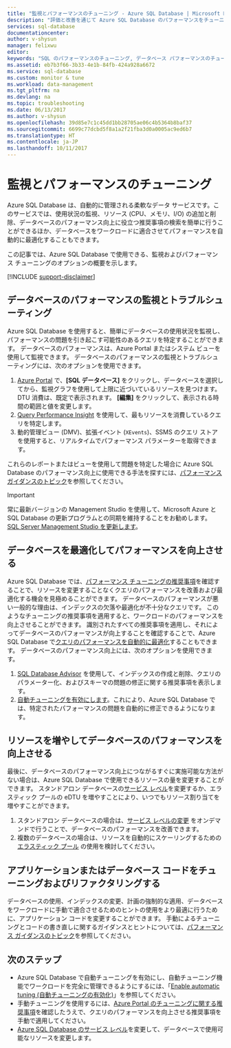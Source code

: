 ```yaml
---
title: "監視とパフォーマンスのチューニング - Azure SQL Database | Microsoft Docs"
description: "評価と改善を通じて Azure SQL Database のパフォーマンスをチューニングするためのヒントを紹介します。"
services: sql-database
documentationcenter: 
author: v-shysun
manager: felixwu
editor: 
keywords: "SQL のパフォーマンスのチューニング, データベース パフォーマンスのチューニング, SQL のパフォーマンスのチューニングのヒント, SQL Database のパフォーマンスのチューニング"
ms.assetid: eb7b3f66-3b33-4e1b-84fb-424a928a6672
ms.service: sql-database
ms.custom: monitor & tune
ms.workload: data-management
ms.tgt_pltfrm: na
ms.devlang: na
ms.topic: troubleshooting
ms.date: 06/13/2017
ms.author: v-shysun
ms.openlocfilehash: 39d85e7c1c45dd1bb28705ae06c4b5364b8baf37
ms.sourcegitcommit: 6699c77dcbd5f8a1a2f21fba3d0a0005ac9ed6b7
ms.translationtype: HT
ms.contentlocale: ja-JP
ms.lasthandoff: 10/11/2017
---
```

# <a name="monitoring-and-performance-tuning"></a>監視とパフォーマンスのチューニング

Azure SQL Database は、自動的に管理される柔軟なデータ サービスです。このサービスでは、使用状況の監視、リソース (CPU、メモリ、I/O) の追加と削除、データベースのパフォーマンス向上に役立つ推奨事項の検索を簡単に行うことができるほか、データベースをワークロードに適合させてパフォーマンスを自動的に最適化することもできます。

この記事では、Azure SQL Database で使用できる、監視およびパフォーマンス チューニングのオプションの概要を示します。

[!INCLUDE [support-disclaimer](../../includes/support-disclaimer.md)]

## <a name="monitoring-and-troubleshooting-database-performance"></a>データベースのパフォーマンスの監視とトラブルシューティング

Azure SQL Database を使用すると、簡単にデータベースの使用状況を監視し、パフォーマンスの問題を引き起こす可能性のあるクエリを特定することができます。 データベースのパフォーマンスは、Azure Portal またはシステム ビューを使用して監視できます。 データベースのパフォーマンスの監視とトラブルシューティングには、次のオプションを使用できます。

1. [Azure Portal](https://portal.azure.com) で、**[SQL データベース]** をクリックし、データベースを選択してから、監視グラフを使用して上限に近づいているリソースを見つけます。 DTU 消費は、既定で表示されます。 **[編集]** をクリックして、表示される時間の範囲と値を変更します。
2. [Query Performance Insight](sql-database-query-performance.md) を使用して、最もリソースを消費しているクエリを特定します。
3. 動的管理ビュー (DMV)、拡張イベント (`XEvents`)、SSMS のクエリ ストアを使用すると、リアルタイムでパフォーマンス パラメーターを取得できます。

これらのレポートまたはビューを使用して問題を特定した場合に Azure SQL Database のパフォーマンス向上に使用できる手法を探すには、[パフォーマンス ガイダンスのトピック](sql-database-performance-guidance.md)を参照してください。

> [!IMPORTANT] 
> 常に最新バージョンの Management Studio を使用して、Microsoft Azure と SQL Database の更新プログラムとの同期を維持することをお勧めします。 [SQL Server Management Studio を更新します](https://msdn.microsoft.com/library/mt238290.aspx)。
>

## <a name="optimize-database-to-improve-performance"></a>データベースを最適化してパフォーマンスを向上させる

Azure SQL Database では、[パフォーマンス チューニングの推奨事項](sql-database-advisor.md)を確認することで、リソースを変更することなくクエリのパフォーマンスを改善および最適化する機会を見極めることができます。 データベースのパフォーマンスが悪い一般的な理由は、インデックスの欠落や最適化が不十分なクエリです。 このようなチューニングの推奨事項を適用すると、ワークロードのパフォーマンスを向上させることができます。
識別されたすべての推奨事項を適用し、それによってデータベースのパフォーマンスが向上することを確認することで、Azure SQL Database で[クエリのパフォーマンスを自動的に最適化](sql-database-automatic-tuning.md)することもできます。 データベースのパフォーマンス向上には、次のオプションを使用できます。

1. [SQL Database Advisor](sql-database-advisor-portal.md) を使用して、インデックスの作成と削除、クエリのパラメーター化、およびスキーマの問題の修正に関する推奨事項を表示します。
2. [自動チューニングを有効にします](sql-database-automatic-tuning-enable.md)。これにより、Azure SQL Database では、特定されたパフォーマンスの問題を自動的に修正できるようになります。

## <a name="improving-database-performance-with-more-resources"></a>リソースを増やしてデータベースのパフォーマンスを向上させる

最後に、データベースのパフォーマンス向上につながるすぐに実施可能な方法がない場合は、Azure SQL Database で使用できるリソースの量を変更することができます。 スタンドアロン データベースの[サービス レベル](sql-database-service-tiers.md)を変更するか、エラスティック プールの eDTU を増やすことにより、いつでもリソース割り当てを増やすことができます。
1. スタンドアロン データベースの場合は、[サービス レベルの変更](sql-database-service-tiers.md) をオンデマンドで行うことで、データベースのパフォーマンスを改善できます。
2. 複数のデータベースの場合は、リソースを自動的にスケーリングするための [エラスティック プール](sql-database-elastic-pool-guidance.md) の使用を検討してください。

## <a name="tune-and-refactor-application-or-database-code"></a>アプリケーションまたはデータベース コードをチューニングおよびリファクタリングする

データベースの使用、インデックスの変更、計画の強制的な適用、データベースをワークロードに手動で適合させるためのヒントの使用をより最適に行うために、アプリケーション コードを変更することができます。 手動によるチューニングとコードの書き直しに関するガイダンスとヒントについては、[パフォーマンス ガイダンスのトピック](sql-database-performance-guidance.md)を参照してください。


## <a name="next-steps"></a>次のステップ

- Azure SQL Database で自動チューニングを有効にし、自動チューニング機能でワークロードを完全に管理できるようにするには、「[Enable automatic tuning (自動チューニングの有効化)](sql-database-automatic-tuning-enable.md)」を参照してください。
- 手動チューニングを使用するには、[Azure Portal のチューニングに関する推奨事項](sql-database-advisor-portal.md)を確認したうえで、クエリのパフォーマンスを向上させる推奨事項を手動で適用してください。
- [Azure SQL Database のサービス レベル](sql-database-performance-guidance.md)を変更して、データベースで使用可能なリソースを変更します。